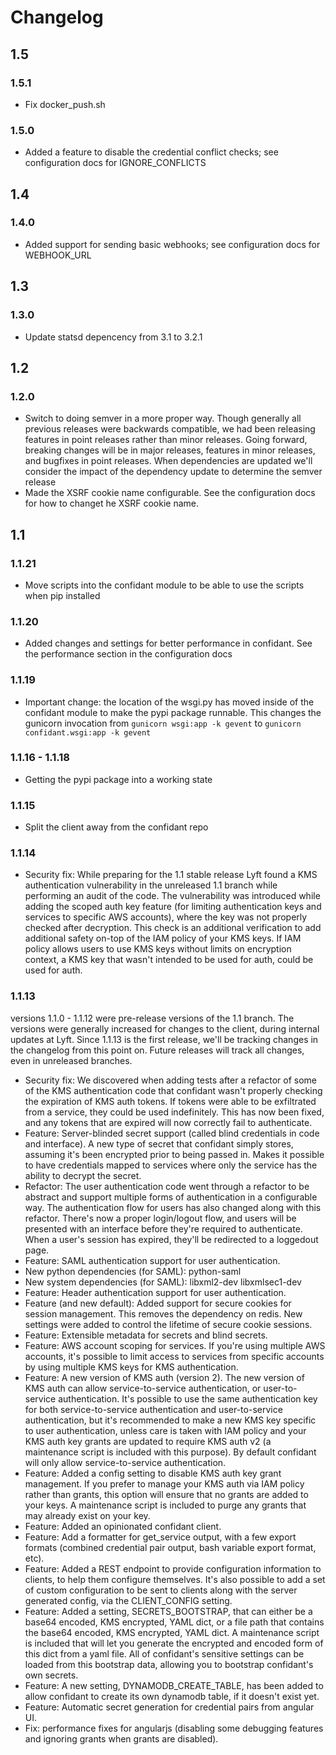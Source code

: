 # Changelog

## 1.5

### 1.5.1

* Fix docker\_push.sh

### 1.5.0

* Added a feature to disable the credential conflict checks; see configuration
  docs for IGNORE\_CONFLICTS

## 1.4

### 1.4.0

* Added support for sending basic webhooks; see configuration docs for
  WEBHOOK\_URL

## 1.3

### 1.3.0

* Update statsd depencency from 3.1 to 3.2.1

## 1.2

### 1.2.0

* Switch to doing semver in a more proper way. Though generally all previous
  releases were backwards compatible, we had been releasing features in point
  releases rather than minor releases. Going forward, breaking changes will be
  in major releases, features in minor releases, and bugfixes in point
  releases. When dependencies are updated we'll consider the impact of the
  dependency update to determine the semver release
* Made the XSRF cookie name configurable. See the configuration docs for how to
  changet he XSRF cookie name.

## 1.1

### 1.1.21

* Move scripts into the confidant module to be able to use the scripts when pip
  installed

### 1.1.20

* Added changes and settings for better performance in confidant. See the
  performance section in the configuration docs

### 1.1.19

* Important change: the location of the wsgi.py has moved inside of the
  confidant module to make the pypi package runnable. This changes the gunicorn
  invocation from `gunicorn wsgi:app -k gevent` to `gunicorn confidant.wsgi:app
  -k gevent`

### 1.1.16 - 1.1.18

* Getting the pypi package into a working state

### 1.1.15

* Split the client away from the confidant repo

### 1.1.14

* Security fix: While preparing for the 1.1 stable release Lyft found a KMS
  authentication vulnerability in the unreleased 1.1 branch while performing an
  audit of the code. The vulnerability was introduced while adding the scoped auth
  key feature (for limiting authentication keys and services to specific AWS
  accounts), where the key was not properly checked after decryption. This check is
  an additional verification to add additional safety on-top of the IAM policy of
  your KMS keys. If IAM policy allows users to use KMS keys without limits on
  encryption context, a KMS key that wasn't intended to be used for auth, could be
  used for auth.

### 1.1.13

versions 1.1.0 - 1.1.12 were pre-release versions of the 1.1 branch. The
versions were generally increased for changes to the client, during internal
updates at Lyft. Since 1.1.13 is the first release, we'll be tracking changes
in the changelog from this point on. Future releases will track all changes,
even in unreleased branches.

* Security fix: We discovered when adding tests after a refactor of some of the
  KMS authentication code that confidant wasn't properly checking the
  expiration of KMS auth tokens. If tokens were able to be exfiltrated from a
  service, they could be used indefinitely. This has now been fixed, and any
  tokens that are expired will now correctly fail to authenticate.
* Feature: Server-blinded secret support (called blind credentials in code and
  interface). A new type of secret that confidant simply stores, assuming it's
  been encrypted prior to being passed in. Makes it possible to have
  credentials mapped to services where only the service has the ability to
  decrypt the secret.
* Refactor: The user authentication code went through a refactor to be abstract
  and support multiple forms of authentication in a configurable way. The
  authentication flow for users has also changed along with this refactor.
  There's now a proper login/logout flow, and users will be presented with an
  interface before they're required to authenticate. When a user's session has
  expired, they'll be redirected to a loggedout page.
* Feature: SAML authentication support for user authentication.
* New python dependencies (for SAML): python-saml
* New system dependencies (for SAML): libxml2-dev libxmlsec1-dev
* Feature: Header authentication support for user authentication.
* Feature (and new default): Added support for secure cookies for session
  management. This removes the dependency on redis. New settings were added to
  control the lifetime of secure cookie sessions.
* Feature: Extensible metadata for secrets and blind secrets. 
* Feature: AWS account scoping for services. If you're using multiple AWS
  accounts, it's possible to limit access to services from specific accounts by
  using multiple KMS keys for KMS authentication.
* Feature: A new version of KMS auth (version 2). The new version of KMS auth
  can allow service-to-service authentication, or user-to-service
  authentication. It's possible to use the same authentication key for both
  service-to-service authentication and user-to-service authentication, but it's
  recommended to make a new KMS key specific to user authentication, unless
  care is taken with IAM policy and your KMS auth key grants are updated to
  require KMS auth v2 (a maintenance script is included with this purpose). By
  default confidant will only allow service-to-service authentication.
* Feature: Added a config setting to disable KMS auth key grant management. If
  you prefer to manage your KMS auth via IAM policy rather than grants, this
  option will ensure that no grants are added to your keys. A maintenance
  script is included to purge any grants that may already exist on your key.
* Feature: Added an opinionated confidant client.
* Feature: Add a formatter for get\_service output, with a few export formats
  (combined credential pair output, bash variable export format, etc).
* Feature: Added a REST endpoint to provide configuration information to
  clients, to help them configure themselves. It's also possible to add a set
  of custom configuration to be sent to clients along with the server generated
  config, via the CLIENT\_CONFIG setting.
* Feature: Added a setting, SECRETS\_BOOTSTRAP, that can either be a base64
  encoded, KMS encrypted, YAML dict, or a file path that contains the base64
  encoded, KMS encrypted, YAML dict. A maintenance script is included that will
  let you generate the encrypted and encoded form of this dict from a yaml
  file. All of confidant's sensitive settings can be loaded from this bootstrap
  data, allowing you to bootstrap confidant's own secrets.
* Feature: A new setting, DYNAMODB\_CREATE\_TABLE, has been added to allow
  confidant to create its own dynamodb table, if it doesn't exist yet.
* Feature: Automatic secret generation for credential pairs from angular UI.
* Fix: performance fixes for angularjs (disabling some debugging features and
  ignoring grants when grants are disabled).
